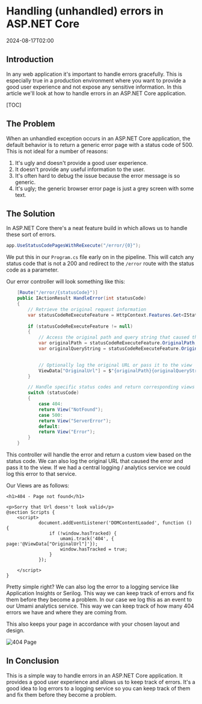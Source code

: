 ﻿# Handling (unhandled) errors in ASP.NET Core

<!--category-- ASP.NET, Umami -->

<datetime class="hidden">2024-08-17T02:00</datetime>

## Introduction
In any web application it's important to handle errors gracefully. This is especially true in a production environment where you want to provide a good user experience and not expose any sensitive information. In this article we'll look at how to handle errors in an ASP.NET Core application.

[TOC]

## The Problem
When an unhandled exception occurs in an ASP.NET Core application, the default behavior is to return a generic error page with a status code of 500. This is not ideal for a number of reasons:
1. It's ugly and doesn't provide a good user experience.
2. It doesn't provide any useful information to the user.
3. It's often hard to debug the issue because the error message is so generic.
4. It's ugly; the generic browser error page is just a grey screen with some text.

## The Solution
In ASP.NET Core there's a neat feature build in which allows us to handle these sort of errors. 

```csharp
app.UseStatusCodePagesWithReExecute("/error/{0}");
```

We put this in our `Program.cs` file early on in the pipeline. This will catch any status code that is not a 200 and redirect to the `/error` route with the status code as a parameter.

Our error controller will look something like this:

```csharp
    [Route("/error/{statusCode}")]
    public IActionResult HandleError(int statusCode)
    {
        // Retrieve the original request information
        var statusCodeReExecuteFeature = HttpContext.Features.Get<IStatusCodeReExecuteFeature>();
        
        if (statusCodeReExecuteFeature != null)
        {
            // Access the original path and query string that caused the error
            var originalPath = statusCodeReExecuteFeature.OriginalPath;
            var originalQueryString = statusCodeReExecuteFeature.OriginalQueryString;

            
            // Optionally log the original URL or pass it to the view
            ViewData["OriginalUrl"] = $"{originalPath}{originalQueryString}";
        }

        // Handle specific status codes and return corresponding views
        switch (statusCode)
        {
            case 404:
            return View("NotFound");
            case 500:
            return View("ServerError");
            default:
            return View("Error");
        }
    }
```

This controller will handle the error and return a custom view based on the status code. We can also log the original URL that caused the error and pass it to the view.
If we had a central logging / analytics service we could log this error to that service.

Our Views are as follows:

```razor
<h1>404 - Page not found</h1>

<p>Sorry that Url doesn't look valid</p>
@section Scripts {
    <script>
            document.addEventListener('DOMContentLoaded', function () {
                if (!window.hasTracked) {
                    umami.track('404', { page:'@ViewData["OriginalUrl"]'});
                    window.hasTracked = true;
                }
            });

    </script>
}
```
Pretty simple right? We can also log the error to a logging service like Application Insights or Serilog. This way we can keep track of errors and fix them before they become a problem.
In our case we log this as an event to our Umami analytics service. This way we can keep track of how many 404 errors we have and where they are coming from.

This also keeps your page in accordance with your chosen layout and design. 

![404 Page](new404.png)


## In Conclusion
This is a simple way to handle errors in an ASP.NET Core application. It provides a good user experience and allows us to keep track of errors. It's a good idea to log errors to a logging service so you can keep track of them and fix them before they become a problem.